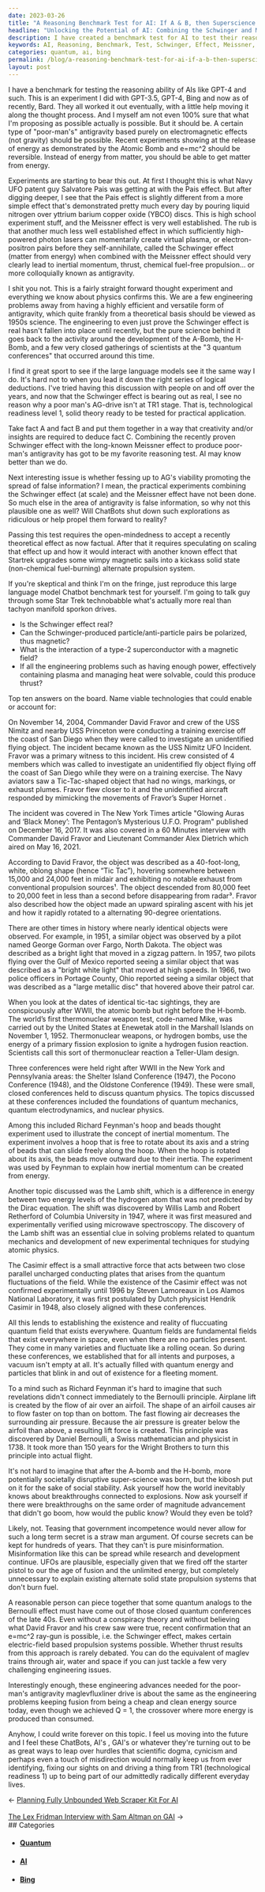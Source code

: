```yaml
---
date: 2023-03-26
title: "A Reasoning Benchmark Test for AI: If A & B, then Superscience... See!"
headline: "Unlocking the Potential of AI: Combining the Schwinger and Meissner Effects to Create a Fuel-Free Propulsion System"
description: I have created a benchmark test for AI to test their reasoning ability, combining two facts - the Schwinger effect and the Meissner effect - that could lead to a form of propulsion that does not require chemical fuel. I have tested this theory on language models like GPT-3.5, GPT-4, Bing, and Bard, and have seen the potential of ChatBots, AI's, GAI's, and other technological advancements to help us make predictions.
keywords: AI, Reasoning, Benchmark, Test, Schwinger, Effect, Meissner, Effect, Propulsion, Chemical, Fuel, Language, Models, GPT-3.5, GPT-4, Bing, Bard, ChatBots, GAI's, TR1, Quantum, Fields, Lamb, Shift, Casimir, Effect, Richard, Feynman, Bernoulli, Principle, Daniel, Bernoulli, 1738, Wright, Brothers, Flight, Scientific
categories: quantum, ai, bing
permalink: /blog/a-reasoning-benchmark-test-for-ai-if-a-b-then-superscience-see/
layout: post
---
```



I have a benchmark for testing the reasoning ability of AIs like GPT-4 and
such. This is an experiment I did with GPT-3.5, GPT-4, Bing and now as of
recently, Bard. They all worked it out eventually, with a little help moving it
along the thought process. And I myself am not even 100% sure that what I'm
proposing as possible actually is possible. But it should be. A certain type of
"poor-man's" antigravity based purely on electromagnetic effects (not gravity)
should be possible. Recent experiments showing at the release of energy as
demonstrated by the Atomic Bomb and e=mc^2 should be reversible. Instead of
energy from matter, you should be able to get matter from energy.

Experiments are starting to bear this out. At first I thought this is what Navy
UFO patent guy Salvatore Pais was getting at with the Pais effect. But after
digging deeper, I see that the Pais effect is slightly different from a more
simple effect that's demonstrated pretty much every day by pouring liquid
nitrogen over yttrium barium copper oxide (YBCO) discs. This is high school
experiment stuff, and the Meissner effect is very well established. The rub is
that another much less well established effect in which sufficiently
high-powered photon lasers can momentarily create virtual plasma, or
electron-positron pairs before they self-annihilate, called the Schwinger
effect (matter from energy) when combined with the Meissner effect should very
clearly lead to inertial momentum, thrust, chemical fuel-free propulsion... or
more colloquially known as antigravity.

I shit you not. This is a fairly straight forward thought experiment and
everything we know about physics confirms this. We are a few engineering
problems away from having a highly efficient and versatile form of antigravity,
which quite frankly from a theoretical basis should be viewed as 1950s science.
The engineering to even just prove the Schwinger effect is real hasn't fallen
into place until recently, but the pure science behind it goes back to the
activity around the development of the A-Bomb, the H-Bomb, and a few very
closed gatherings of scientists at the "3 quantum conferences" that occurred
around this time.

I find it great sport to see if the large language models see it the same way I
do. It's hard not to when you lead it down the right series of logical
deductions. I've tried having this discussion with people on and off over the
years, and now that the Schwinger effect is bearing out as real, I see no
reason why a poor man's AG-drive isn't at TR1 stage. That is, technological
readiness level 1, solid theory ready to be tested for practical application.

Take fact A and fact B and put them together in a way that creativity and/or
insights are required to deduce fact C. Combining the recently proven Schwinger
effect with the long-known Meissner effect to produce poor-man's antigravity
has got to be my favorite reasoning test. AI may know better than we do.

Next interesting issue is whether fessing up to AG's viability promoting the
spread of false information? I mean, the practical experiments combining the
Schwinger effect (at scale) and the Meissner effect have not been done. So much
else in the area of antigravity is false information, so why not this plausible
one as well? Will ChatBots shut down such explorations as ridiculous or help
propel them forward to reality?

Passing this test requires the open-mindedness to accept a recently theoretical
effect as now factual. After that it requires speculating on scaling that
effect up and how it would interact with another known effect that Startrek
upgrades some wimpy magnetic sails into a kickass solid state (non-chemical
fuel-burning) alternate propulsion system.

If you're skeptical and think I'm on the fringe, just reproduce this large
language model Chatbot benchmark test for yourself. I'm going to talk guy
through some Star Trek technobabble what's actually more real than tachyon
manifold sporkon drives.

- Is the Schwinger effect real?
- Can the Schwinger-produced particle/anti-particle pairs be polarized, thus magnetic?
- What is the interaction of a type-2 superconductor with a magnetic field?
- If all the engineering problems such as having enough power, effectively containing plasma and managing heat were solvable, could this produce thrust?

Top ten answers on the board. Name viable technologies that could enable or
account for:

On November 14, 2004, Commander David Fravor and crew of the USS Nimitz and
nearby USS Princeton were conducting a training exercise off the coast of San
Diego when they were called to investigate an unidentified flying object. The
incident became known as the USS Nimitz UFO Incident. Fravor was a primary
witness to this incident. His crew consisted of 4 members which was called to
investigate an unidentified fly object flying off the coast of San Diego while
they were on a training exercise. The Navy aviators saw a Tic-Tac-shaped object
that had no wings, markings, or exhaust plumes. Fravor flew closer to it and
the unidentified aircraft responded by mimicking the movements of Fravor’s
Super Hornet .

The incident was covered in The New York Times article "Glowing Auras and
‘Black Money’: The Pentagon’s Mysterious U.F.O. Program" published on December
16, 2017. It was also covered in a 60 Minutes interview with Commander David
Fravor and Lieutenant Commander Alex Dietrich which aired on May 16, 2021.

According to David Fravor, the object was described as a 40-foot-long, white,
oblong shape (hence “Tic Tac”), hovering somewhere between 15,000 and 24,000
feet in midair and exhibiting no notable exhaust from conventional propulsion
sources¹. The object descended from 80,000 feet to 20,000 feet in less than a
second before disappearing from radar³. Fravor also described how the object
made an upward spiraling ascent with his jet and how it rapidly rotated to a
alternating 90-degree orientations.

There are other times in history where nearly identical objects were observed.
For example, in 1951, a similar object was observed by a pilot named George
Gorman over Fargo, North Dakota. The object was described as a bright light
that moved in a zigzag pattern. In 1957, two pilots flying over the Gulf of
Mexico reported seeing a similar object that was described as a "bright white
light" that moved at high speeds. In 1966, two police officers in Portage
County, Ohio reported seeing a similar object that was described as a "large
metallic disc" that hovered above their patrol car.

When you look at the dates of identical tic-tac sightings, they are
conspicuously after WWII, the atomic bomb but right before the H-bomb. The
world’s first thermonuclear weapon test, code-named Mike, was carried out by
the United States at Enewetak atoll in the Marshall Islands on November 1,
1952. Thermonuclear weapons, or hydrogen bombs, use the energy of a primary
fission explosion to ignite a hydrogen fusion reaction. Scientists call this
sort of thermonuclear reaction a Teller-Ulam design.

Three conferences were held right after WWII in the New York and Pennsylvania
areas: the Shelter Island Conference (1947), the Pocono Conference (1948), and
the Oldstone Conference (1949). These were small, closed conferences held to
discuss quantum physics. The topics discussed at these conferences included the
foundations of quantum mechanics, quantum electrodynamics, and nuclear physics.

Among this included Richard Feynman's hoop and beads thought experiment used to
illustrate the concept of inertial momentum. The experiment involves a hoop
that is free to rotate about its axis and a string of beads that can slide
freely along the hoop. When the hoop is rotated about its axis, the beads move
outward due to their inertia. The experiment was used by Feynman to explain how
inertial momentum can be created from energy.

Another topic discussed was the Lamb shift, which is a difference in energy
between two energy levels of the hydrogen atom that was not predicted by the
Dirac equation. The shift was discovered by Willis Lamb and Robert Retherford
of Columbia University in 1947, where it was first measured and experimentally
verified using microwave spectroscopy. The discovery of the Lamb shift was an
essential clue in solving problems related to quantum mechanics and development
of new experimental techniques for studying atomic physics.

The Casimir effect is a small attractive force that acts between two close
parallel uncharged conducting plates that arises from the quantum fluctuations
of the field. While the existence of the Casimir effect was not confirmed
experimentally until 1996 by Steven Lamoreaux in Los Alamos National
Laboratory, it was first postulated by Dutch physicist Hendrik Casimir in 1948,
also closely aligned with these conferences.

All this lends to establishing the existence and reality of fluccuating quantum
field that exists everywhere. Quantum fields are fundamental fields that exist
everywhere in space, even when there are no particles present. They come in
many varieties and fluctuate like a rolling ocean. So during these conferences,
we established that for all intents and purposes, a vacuum isn't empty at all.
It's actually filled with quantum energy and particles that blink in and out of
existence for a fleeting moment.

To a mind such as Richard Feynman it's hard to imagine that such revelations
didn't connect immediately to the Bernoulli principle. Airplane lift is created
by the flow of air over an airfoil. The shape of an airfoil causes air to flow
faster on top than on bottom. The fast flowing air decreases the surrounding
air pressure. Because the air pressure is greater below the airfoil than above,
a resulting lift force is created. This principle was discovered by Daniel
Bernoulli, a Swiss mathematician and physicist in 1738. It took more than 150
years for the Wright Brothers to turn this principle into actual flight.

It's not hard to imagine that after the A-bomb and the H-bomb, more potentially
societally disruptive super-science was born, but the kibosh put on it for the
sake of social stability. Ask yourself how the world inevitably knows about
breakthroughs connected to explosions. Now ask yourself if there were
breakthroughs on the same order of magnitude advancement that didn't go boom,
how would the public know? Would they even be told?

Likely, not. Teasing that government incompetence would never allow for such a
long term secret is a straw man argument. Of course secrets can be kept for
hundreds of years. That they can't is pure misinformation. Misinformation like
this can be spread while research and development continue. UFOs are plausible,
especially given that we fired off the starter pistol to our the age of fusion
and the unlimited energy, but completely unnecessary to explain existing
alternate solid state propulsion systems that don't burn fuel.

A reasonable person can piece together that some quantum analogs to the
Bernoulli effect must have come out of those closed quantum conferences of the
late 40s. Even without a conspiracy theory and without believing what David
Fravor and his crew saw were true, recent confirmation that an e=mc^2 ray-gun
is possible, i.e. the Schwinger effect, makes certain electric-field based
propulsion systems possible. Whether thrust results from this approach is
rarely debated. You can do the equivalent of maglev trains through air, water
and space if you can just tackle a few very challenging engineering issues.

Interestingly enough, these engineering advances needed for the poor-man's
antigravity maglevfluxliner drive is about the same as the engineering problems
keeping fusion from being a cheap and clean energy source today, even though we
achieved Q = 1, the crossover where more energy is produced than consumed.

Anyhow, I could write forever on this topic. I feel us moving into the future
and I feel these ChatBots, AI's , GAI's or whatever they're turning out to be
as great ways to leap over hurdles that scientific dogma, cynicism and perhaps
even a touch of misdirection would normally keep us from ever identifying,
fixing our sights on and driving a thing from TR1 (technological readiness 1)
up to being part of our admittedly radically different everyday lives.


<div class="post-nav"><div class="post-nav-prev"><span class="arrow">&larr;&nbsp;</span><a href="/blog/planning-fully-unbounded-web-scraper-kit-for-ai">Planning Fully Unbounded Web Scraper Kit For AI</a></div> &nbsp; <div class="post-nav-next"><a href="/blog/the-lex-fridman-interview-with-sam-altman-on-gai">The Lex Fridman Interview with Sam Altman on GAI</a><span class="arrow">&nbsp;&rarr;</span></div></div>
## Categories

<ul>
<li><h4><a href='/quantum/'>Quantum</a></h4></li>
<li><h4><a href='/ai/'>AI</a></h4></li>
<li><h4><a href='/bing/'>Bing</a></h4></li></ul>